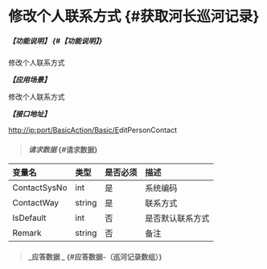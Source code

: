 # 修改个人联系方式 {#获取河长巡河记录}

##### _【功能说明】_ {#【功能说明】}

修改个人联系方式

_**【应用场景】**_

修改个人联系方式

_**【接口地址】**_

[http://ip:port/BasicAction/](http://ip:port/HMQuery/PatrolRiver/GetPatrolRivers)[Basic](http://ip:port/HMQuery/PatrolRiver/GetPatrolRivers)[/E](http://ip:port/HMQuery/PatrolRiver/GetPatrolRivers)ditPersonContact

> #### _请求数据_ {#请求数据}

| 变量名 | 类型 | 是否必须 | 描述 |
| :--- | :--- | :--- | :--- |
| ContactSysNo | int | 是 | 系统编码 |
| ContactWay | string | 是 | 联系方式 |
| IsDefault | int | 否 | 是否默认联系方式 |
| Remark | string | 否 | 备注 |

> #### _应答数据 _ {#应答数据-（巡河记录数组）}



